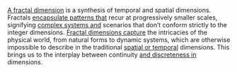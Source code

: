

[A fractal dimension](1/2/1/3/1/3/3/.Fractal%20Dimensionality) is a synthesis of temporal and spatial dimensions. Fractals [encapsulate patterns that](1/1/2/3/3/.Pattern) recur at progressively smaller scales, signifying [complex systems and](1/2/1/1/1/3/3/3/.Complex%20Structure) scenarios that don’t conform strictly to the integer dimensions. [Fractal dimensions capture](1/2/1/3/1/3/3/.Fractal%20Dimensionality) the intricacies of the physical world, from natural forms to dynamic systems, which are otherwise impossible to describe in the traditional [spatial or temporal](1/2/1/1/3/3/2/1/.Spatial) dimensions. This brings us to the interplay between continuity [and discreteness in](1/1/3/1/1/.Discrete) dimensions.

